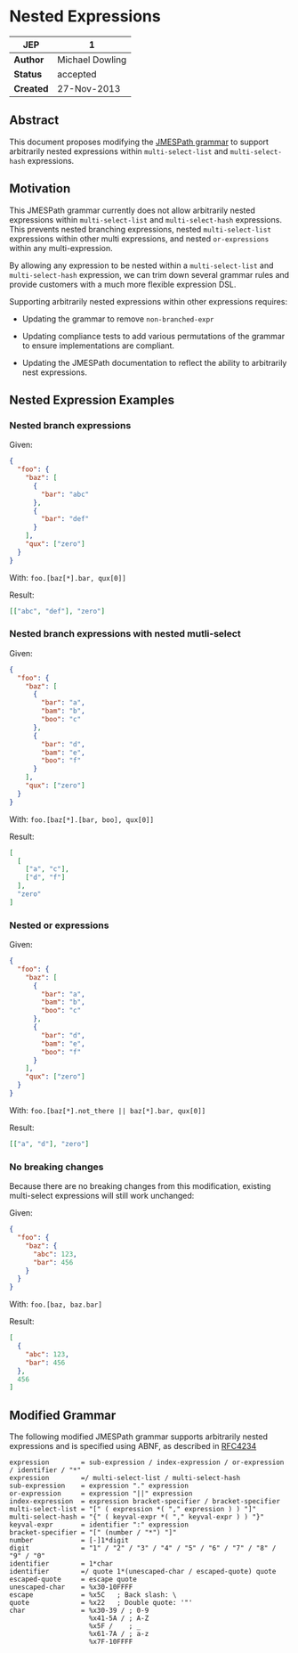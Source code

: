 # Nested Expressions

| **JEP**     | 1               |
| ----------- | --------------- |
| **Author**  | Michael Dowling |
| **Status**  | accepted        |
| **Created** | 27-Nov-2013     |

## Abstract

This document proposes modifying the [JMESPath grammar](https://jmespath.readthedocs.org/en/latest/specification.html#grammar)
to support arbitrarily nested expressions within `multi-select-list` and
`multi-select-hash` expressions.

## Motivation

This JMESPath grammar currently does not allow arbitrarily nested expressions
within `multi-select-list` and `multi-select-hash` expressions. This
prevents nested branching expressions, nested `multi-select-list` expressions
within other multi expressions, and nested `or-expressions` within any
multi-expression.

By allowing any expression to be nested within a `multi-select-list` and
`multi-select-hash` expression, we can trim down several grammar rules and
provide customers with a much more flexible expression DSL.

Supporting arbitrarily nested expressions within other expressions requires:

- Updating the grammar to remove `non-branched-expr`

- Updating compliance tests to add various permutations of the grammar to
  ensure implementations are compliant.

- Updating the JMESPath documentation to reflect the ability to arbitrarily
  nest expressions.

## Nested Expression Examples

### Nested branch expressions

Given:

```json
{
  "foo": {
    "baz": [
      {
        "bar": "abc"
      },
      {
        "bar": "def"
      }
    ],
    "qux": ["zero"]
  }
}
```

With: `foo.[baz[*].bar, qux[0]]`

Result:

```json
[["abc", "def"], "zero"]
```

### Nested branch expressions with nested mutli-select

Given:

```json
{
  "foo": {
    "baz": [
      {
        "bar": "a",
        "bam": "b",
        "boo": "c"
      },
      {
        "bar": "d",
        "bam": "e",
        "boo": "f"
      }
    ],
    "qux": ["zero"]
  }
}
```

With: `foo.[baz[*].[bar, boo], qux[0]]`

Result:

```json
[
  [
    ["a", "c"],
    ["d", "f"]
  ],
  "zero"
]
```

### Nested or expressions

Given:

```json
{
  "foo": {
    "baz": [
      {
        "bar": "a",
        "bam": "b",
        "boo": "c"
      },
      {
        "bar": "d",
        "bam": "e",
        "boo": "f"
      }
    ],
    "qux": ["zero"]
  }
}
```

With: `foo.[baz[*].not_there || baz[*].bar, qux[0]]`

Result:

```json
[["a", "d"], "zero"]
```

### No breaking changes

Because there are no breaking changes from this modification, existing
multi-select expressions will still work unchanged:

Given:

```json
{
  "foo": {
    "baz": {
      "abc": 123,
      "bar": 456
    }
  }
}
```

With: `foo.[baz, baz.bar]`

Result:

```json
[
  {
    "abc": 123,
    "bar": 456
  },
  456
]
```

## Modified Grammar

The following modified JMESPath grammar supports arbitrarily nested expressions
and is specified using ABNF, as described in [RFC4234](https://tools.ietf.org/html/rfc4234)

```
expression        = sub-expression / index-expression / or-expression / identifier / "*"
expression        =/ multi-select-list / multi-select-hash
sub-expression    = expression "." expression
or-expression     = expression "||" expression
index-expression  = expression bracket-specifier / bracket-specifier
multi-select-list = "[" ( expression *( "," expression ) ) "]"
multi-select-hash = "{" ( keyval-expr *( "," keyval-expr ) ) "}"
keyval-expr       = identifier ":" expression
bracket-specifier = "[" (number / "*") "]"
number            = [-]1*digit
digit             = "1" / "2" / "3" / "4" / "5" / "6" / "7" / "8" / "9" / "0"
identifier        = 1*char
identifier        =/ quote 1*(unescaped-char / escaped-quote) quote
escaped-quote     = escape quote
unescaped-char    = %x30-10FFFF
escape            = %x5C   ; Back slash: \
quote             = %x22   ; Double quote: '"'
char              = %x30-39 / ; 0-9
                    %x41-5A / ; A-Z
                    %x5F /    ; _
                    %x61-7A / ; a-z
                    %x7F-10FFFF
```
